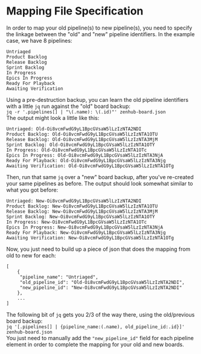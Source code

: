 # Mapping File Specification

In order to map your old pipeline(s) to new pipeline(s), you need to specify the linkage between the "old" and "new" pipeline identifiers.
In the example case, we have 8 pipelines:
```
Untriaged
Product Backlog
Release Backlog
Sprint Backlog
In Progress
Epics In Progress
Ready For Playback
Awaiting Verification
```

Using a pre-destruction backup, you can learn the old pipeline identifiers with a little `jq` run against the "old" board backup:  
`jq -r '.pipelines[] | "\(.name): \(.id)"' zenhub-board.json`  
The output might look a little like this:
```
Untriaged: Old-Oi8vcmFwdG9yL1BpcGVsaW5lLzIzNTA2NDI
Product Backlog: Old-Oi8vcmFwdG9yL1BpcGVsaW5lLzIzNTA1OTU
Release Backlog: Old-Oi8vcmFwdG9yL1BpcGVsaW5lLzIzNTA3MjM
Sprint Backlog: Old-Oi8vcmFwdG9yL1BpcGVsaW5lLzIzNTA1OTY
In Progress: Old-Oi8vcmFwdG9yL1BpcGVsaW5lLzIzNTA1OTc
Epics In Progress: Old-Oi8vcmFwdG9yL1BpcGVsaW5lLzIzNTA3NjA
Ready For Playback: Old-Oi8vcmFwdG9yL1BpcGVsaW5lLzIzNTA3Njg
Awaiting Verification: Old-Oi8vcmFwdG9yL1BpcGVsaW5lLzIzNTA1OTg
```
Then, run that same `jq` over a "new" board backup, after you've re-created your same pipelines as before.
The output should look somewhat similar to what you got before:
```
Untriaged: New-Oi8vcmFwdG9yL1BpcGVsaW5lLzIzNTA2NDI
Product Backlog: New-Oi8vcmFwdG9yL1BpcGVsaW5lLzIzNTA1OTU
Release Backlog: New-Oi8vcmFwdG9yL1BpcGVsaW5lLzIzNTA3MjM
Sprint Backlog: New-Oi8vcmFwdG9yL1BpcGVsaW5lLzIzNTA1OTY
In Progress: New-Oi8vcmFwdG9yL1BpcGVsaW5lLzIzNTA1OTc
Epics In Progress: New-Oi8vcmFwdG9yL1BpcGVsaW5lLzIzNTA3NjA
Ready For Playback: New-Oi8vcmFwdG9yL1BpcGVsaW5lLzIzNTA3Njg
Awaiting Verification: New-Oi8vcmFwdG9yL1BpcGVsaW5lLzIzNTA1OTg
```
Now, you just need to build up a piece of json that does the mapping from old to new for each:
```
[
    {
     "pipeline_name": "Untriaged",
     "old_pipeline_id": "Old-Oi8vcmFwdG9yL1BpcGVsaW5lLzIzNTA2NDI",
     "new_pipeline_id": "New-Oi8vcmFwdG9yL1BpcGVsaW5lLzIzNTA2NDI"
    },
    ...
]
```
The following bit of `jq` gets you 2/3 of the way there, using the old/previous board backup:  
`jq '[.pipelines[] | {pipeline_name:(.name), old_pipeline_id:.id}]' zenhub-board.json`  
You just need to manually add the `"new_pipeline_id"` field for each pipeline element in order to complete the mapping for your old and new boards.
